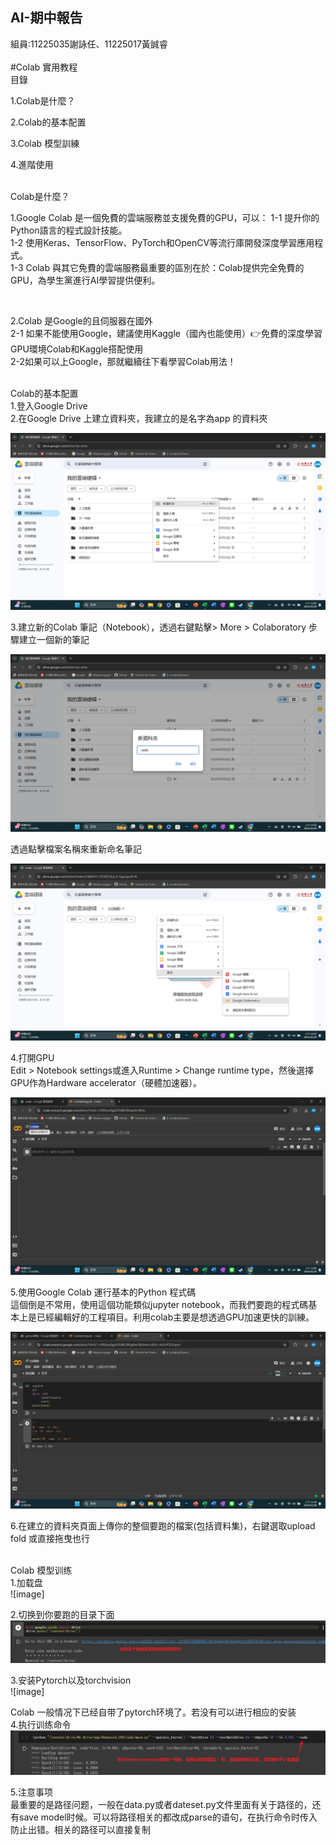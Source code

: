 ## AI-期中報告
組員:11225035謝詠任、11225017黃誠睿
<br />
<br />
 #Colab 實用教程
<br />
目錄

1.Colab是什麼？

2.Colab的基本配置

3.Colab 模型訓練

4.進階使用

<br />
Colab是什麼？
 
 <br />

1.Google Colab 是一個免費的雲端服務並支援免費的GPU，可以：
1-1 提升你的Python語言的程式設計技能。<br />
1-2 使用Keras、TensorFlow、PyTorch和OpenCV等流行庫開發深度學習應用程式。<br />
1-3 Colab 與其它免費的雲端服務最重要的區別在於：Colab提供完全免費的GPU，為學生黨進行AI學習提供便利。<br />

<br />

2.Colab 是Google的且伺服器在國外<br />
2-1 如果不能使用Google，建議使用Kaggle（國內也能使用）👉免費的深度學習GPU環境Colab和Kaggle搭配使用<br />
2-2如果可以上Google，那就繼續往下看學習Colab用法！

<br />
Colab的基本配置<br />
1.登入Google Drive<br />
2.在Google Drive 上建立資料夾，我建立的是名字為app 的資料夾<br />

![image](https://github.com/RenGe99/AI-/blob/main/%E8%9E%A2%E5%B9%95%E6%93%B7%E5%8F%96%E7%95%AB%E9%9D%A2%20(56).png?raw=true)

3.建立新的Colab 筆記（Notebook），透過右鍵點擊> More > Colaboratory 步驟建立一個新的筆記<br />

![image](https://github.com/RenGe99/AI-/blob/main/%E8%9E%A2%E5%B9%95%E6%93%B7%E5%8F%96%E7%95%AB%E9%9D%A2%20(57).png?raw=true)

透過點擊檔案名稱來重新命名筆記<br />

![image](https://github.com/RenGe99/AI-/blob/main/%E8%9E%A2%E5%B9%95%E6%93%B7%E5%8F%96%E7%95%AB%E9%9D%A2%20(59).png?raw=true)

4.打開GPU<br/>
  Edit > Notebook settings或進入Runtime > Change runtime type，然後選擇GPU作為Hardware accelerator（硬體加速器）。

![image](https://github.com/RenGe99/AI-/blob/main/%E8%9E%A2%E5%B9%95%E6%93%B7%E5%8F%96%E7%95%AB%E9%9D%A2%20(61).png?raw=true)

5.使用Google Colab 運行基本的Python 程式碼<br />
  這個倒是不常用，使用這個功能類似jupyter notebook，而我們要跑的程式碼基本上是已經編輯好的工程項目。利用colab主要是想透過GPU加速更快的訓練。

![image](https://github.com/RenGe99/AI-/blob/main/%E8%9E%A2%E5%B9%95%E6%93%B7%E5%8F%96%E7%95%AB%E9%9D%A2%20(62).png?raw=true)

6.在建立的資料夾頁面上傳你的整個要跑的檔案(包括資料集)，右鍵選取upload fold 或直接拖曳也行

<br />
Colab 模型训练<br />
1.加载盘<br />
![image]

2.切换到你要跑的目录下面<br />
![image](https://github.com/RenGe99/AI-/blob/main/2.png?raw=true)

3.安装Pytorch以及torchvision<br />
![image]

Colab 一般情况下已经自带了pytorch环境了。若没有可以进行相应的安装<br />
4.执行训练命令<br />
![image](https://github.com/RenGe99/AI-/blob/main/5.png?raw=true)

5.注意事项<br />
最重要的是路径问题，一般在data.py或者dateset.py文件里面有关于路径的，还有save model时候。可以将路径相关的都改成parse的语句，在执行命令时传入防止出错。相关的路径可以直接复制

































